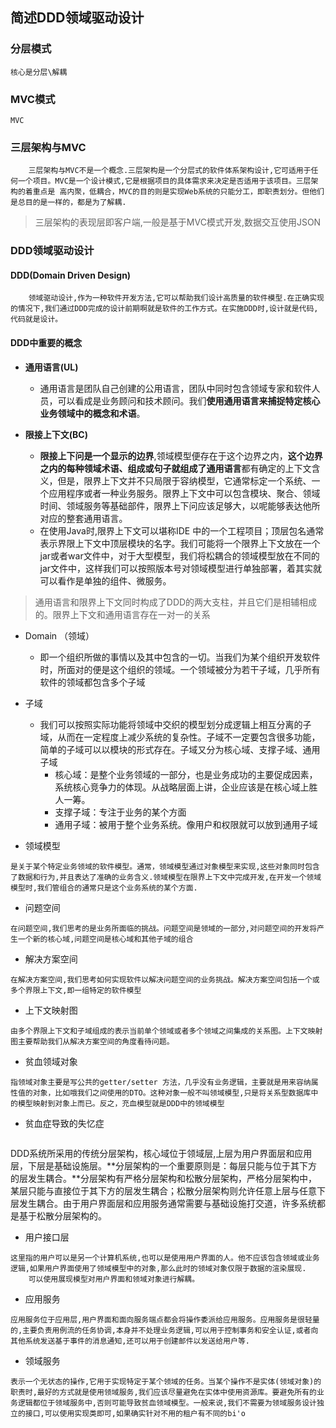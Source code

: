 ## 简述DDD领域驱动设计
### 分层模式
```
核心是分层\解耦
```

### MVC模式
```
MVC
```


### 三层架构与MVC
```
	三层架构与MVC不是一个概念.三层架构是一个分层式的软件体系架构设计,它可适用于任何一个项目。MVC是一个设计模式,它是根据项目的具体需求来决定是否适用于该项目。三层架构的着重点是 高内聚，低耦合，MVC的目的则是实现Web系统的只能分工，即职责划分。但他们是总目的是一样的，都是为了解耦.
```

>三层架构的表现层即客户端,一般是基于MVC模式开发,数据交互使用JSON



### DDD领域驱动设计
#### DDD(Domain Driven Design)
```
	领域驱动设计,作为一种软件开发方法,它可以帮助我们设计高质量的软件模型.在正确实现的情况下,我们通过DDD完成的设计前期啊就是软件的工作方式。在实施DDD时,设计就是代码,代码就是设计。
```

#### DDD中重要的概念
- **通用语言(UL)**
	- 通用语言是团队自己创建的公用语言，团队中同时包含领域专家和软件人员，可以看成是业务顾问和技术顾问。我们**使用通用语言来捕捉特定核心业务领域中的概念和术语**。

- **限接上下文(BC)**
	- **限接上下问是一个显示的边界**,领域模型便存在于这个边界之内，**这个边界之内的每种领域术语、组成或句子就组成了通用语言**都有确定的上下文含义，但是，限界上下文并不只局限于容纳模型，它通常标定一个系统、一个应用程序或者一种业务服务。限界上下文中可以包含模块、聚合、领域时间、领域服务等基础部件，限界上下问应该足够大，以呢能够表达他所对应的整套通用语言。
	- 在使用Java时,限界上下文可以堪称IDE 中的一个工程项目；顶层包名通常表示界限上下文中顶层模块的名字。我们可能将一个限界上下文放在一个jar或者war文件中，对于大型模型，我们将松耦合的领域模型放在不同的jar文件中，这样我们可以按照版本号对领域模型进行单独部署，着其实就可以看作是单独的组件、微服务。


>通用语言和限界上下文同时构成了DDD的两大支柱，并且它们是相辅相成的。限界上下文和通用语言存在一对一的关系


- Domain （领域）
	- 即一个组织所做的事情以及其中包含的一切。当我们为某个组织开发软件时，所面对的便是这个组织的领域。一个领域被分为若干子域，几乎所有软件的领域都包含多个子域

- 子域
	- 我们可以按照实际功能将领域中交织的模型划分成逻辑上相互分离的子域，从而在一定程度上减少系统的复杂性。子域不一定要包含很多功能，简单的子域可以以模块的形式存在。子域又分为核心域、支撑子域、通用子域
		- 核心域：是整个业务领域的一部分，也是业务成功的主要促成因素，系统核心竞争力的体现。从战略层面上讲，企业应该是在核心域上胜人一筹。
		- 支撑子域：专注于业务的某个方面
		- 通用子域：被用于整个业务系统。像用户和权限就可以放到通用子域


- 领域模型
```
是关于某个特定业务领域的软件模型。通常，领域模型通过对象模型来实现,这些对象同时包含了数据和行为,并且表达了准确的业务含义.领域模型在限界上下文中完成开发,在开发一个领域模型时,我们管组合的通常只是这个业务系统的某个方面.
```

- 问题空间
```
在问题空间,我们思考的是业务所面临的挑战。问题空间是领域的一部分,对问题空间的开发将产生一个新的核心域,问题空间是核心域和其他子域的组合
```

- 解决方案空间
```
在解决方案空间,我们思考如何实现软件以解决问题空间的业务挑战。解决方案空间包括一个或多个界限上下文,即一组特定的软件模型
```

- 上下文映射图
```
由多个界限上下文和子域组成的表示当前单个领域或者多个领域之间集成的关系图。上下文映射图主要帮助我们从解决方案空间的角度看待问题。
```

- 贫血领域对象
```
指领域对象主要是写公共的getter/setter 方法，几乎没有业务逻辑，主要就是用来容纳属性值的对象，比如哦我们之间使用的DTO。这种对象一般不叫领域模型,只是将关系型数据库中的模型映射到对象上而已。反之，充血模型就是DDD中的领域模型
```

- 贫血症导致的失忆症
```

```

DDD系统所采用的传统分层架构，核心域位于领域层,上层为用户界面层和应用层，下层是基础设施层。**分层架构的一个重要原则是：每层只能与位于其下方的层发生耦合。**分层架构有严格分层架构和松散分层架构，严格分层架构中，某层只能与直接位于其下方的层发生耦合；松散分层架构则允许任意上层与任意下层发生耦合。由于用户界面层和应用服务通常需要与基础设施打交道，许多系统都是基于松散分层架构的。

- 用户接口层
```
这里指的用户可以是另一个计算机系统,也可以是使用用户界面的人。他不应该包含领域或业务逻辑,如果用户界面使用了领域模型中的对象,那么此时的领域对象仅限于数据的渲染展现.
	可以使用展现模型对用户界面和领域对象进行解耦。
```

- 应用服务
```
应用服务位于应用层,用户界面和面向服务端点都会将操作委派给应用服务。应用服务是很轻量的,主要负责用例流的任务协调,本身并不处理业务逻辑,可以用于控制事务和安全认证,或者向其他系统发送基于事件的消息通知,还可以用于创建邮件以发送给用户等.
```

- 领域服务
```
表示一个无状态的操作,它用于实现特定于某个领域的任务。当某个操作不是实体(领域对象)的职责时,最好的方式就是使用领域服务,我们应该尽量避免在实体中使用资源库。要避免所有的业务逻辑都位于领域服务中,否则可能导致贫血领域模型。一般来说,我们不需要为领域服务设计独立的接口,可以使用实现类即可,如果确实针对不用的租户有不同的bi'o
```